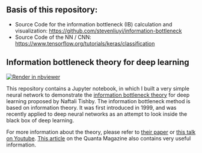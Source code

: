 ## Basis of this repository:

- Source Code for the information bottleneck (IB) calculation and visualization: https://github.com/stevenliuyi/information-bottleneck
- Source Code of the  NN / CNN: https://www.tensorflow.org/tutorials/keras/classification

## Information bottleneck theory for deep learning

[![Render in nbviewer](https://github.com/jupyter/design/blob/master/logos/Badges/nbviewer_badge.svg)](https://nbviewer.jupyter.org/github/stevenliuyi/information-bottleneck/blob/master/information_bottleneck.ipynb)

This repository contains a Jupyter notebook, in which I built a very simple neural network to demonstrate the [information bottleneck theory](https://en.wikipedia.org/wiki/Information_bottleneck_method) for deep learning proposed by Naftali Tishby. The information bottleneck method is based on information theory. It was first introduced in 1999, and was recently applied to deep neural networks as an attempt to look inside the black box of deep learning.

For more information about the theory, please refer to [their paper](https://arxiv.org/pdf/1703.00810.pdf) or [this talk on Youtube](https://www.youtube.com/watch?v=bLqJHjXihK8). [This article](https://www.quantamagazine.org/new-theory-cracks-open-the-black-box-of-deep-learning-20170921/) on the Quanta Magazine also contains very useful information.
